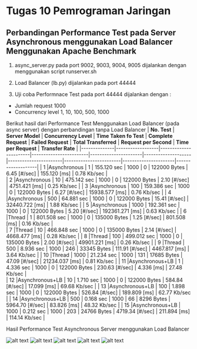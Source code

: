 # Tugas 10 Pemrograman Jaringan
## Perbandingan Performance Test pada Server Asynchronous menggunakan Load Balancer Menggunakan Apache Benchmark

1. async_server.py pada port 9002, 9003, 9004, 9005 dijalankan dengan menggunakan script runserver.sh

2. Load Balancer (lb.py) dijalankan pada port 44444

3. Uji coba Performnace Test pada port 44444 dijalankan dengan :
* Jumlah request 1000
* Concurrency level 1, 10, 100, 500, 1000

Berikut hasil dari Performance Test Menggunakan Load Balancer (pada async server) dengan perbandingan tanpa Load Balancer
| __No. Test__ | __Server Model__ | __Concurrency Level__ | __Time Taken fo Test__ | __Complete Request__ | __Failed Request__ | __Total Transferred__ | __Request per Second__ | __Time per Request__ | __Transfer Rate__ |
|--------------|------------------|-----------------------|------------------------|----------------------|--------------------|-----------------------|------------------------|----------------------|-------------------|
| 1            |Asynchronous      | 1                     | 155.120 sec            | 1000                 | 0                  | 122000 Bytes          | 6.45 [#/sec]           | 155.120 [ms]         | 0.78 Kb/sec       |     
| 2            |Asynchronous      | 10                    | 475.142 sec            | 1000                 | 0                  | 122000 Bytes          | 2.10 [#/sec]           | 4751.421 [ms]        | 0.25 Kb/sec       |
| 3            |Asynchronous      | 100                   | 159.386 sec            | 1000                 | 0                  | 122000 Bytes          | 6.27 [#/sec]           | 15938.577 [ms]       | 0.76 Kb/sec       |
| 4            |Asynchronous      | 500                   | 64.881 sec             | 1000                 | 0                  | 122000 Bytes          | 15.41 [#/sec]          | 32440.722 [ms]       | 1.88 Kb/sec       |
| 5            |Asynchronous      | 1000                  | 192.361 sec            | 1000                 | 0                  | 122000 Bytes          | 5.20 [#/sec]           | 192361.271 [ms]      | 0.63 Kb/sec       |
| 6            |Thread            | 1                     | 801.508 sec            | 1000                 | 0                  | 135000 Bytes          | 1.25 [#/sec]           | 801.508 [ms]         | 0.16 Kb/sec       |     
| 7            |Thread            | 10                    | 466.848 sec            | 1000                 | 0                  | 135000 Bytes          | 2.14 [#/sec]           | 4668.477 [ms]        | 0.28 Kb/sec       |
| 8            |Thread            | 100                   | 499.012 sec            | 1000                 | 0                  | 135000 Bytes          | 2.00 [#/sec]           | 49901.221 [ms]       | 0.26 Kb/sec       |
| 9            |Thread            | 500                   | 8.936 sec              | 1000                 | 246                | 33345 Bytes           | 111.91 [#/sec]         | 4467.817 [ms]        | 3.64 Kb/sec       |
| 10           |Thread            | 1000                  | 21.234 sec             | 1000                 | 131                | 17685 Bytes           | 47.09 [#/sec]          | 21234.037 [ms]       | 0.81 Kb/sec       |
| 11           |Asynchronous+LB   | 1                     | 4.336 sec              | 1000                 | 0                  | 122000 Bytes          | 230.63 [#/sec]         | 4.336 [ms]           | 27.48 Kb/sec      |     
| 12           |Asynchronous+LB   | 10                    | 1.710 sec              | 1000                 | 0                  | 122000 Bytes          | 584.84 [#/sec]         | 17.099 [ms]          | 69.68 Kb/sec      |
| 13           |Asynchronous+LB   | 100                   | 1.898 sec              | 1000                 | 0                  | 122000 Bytes          | 526.84 [#/sec]         | 189.809 [ms]         | 62.77 Kb/sec      |
| 14           |Asynchronous+LB   | 500                   | 0.168 sec              | 1000                 | 66                 | 8296 Bytes            | 5964.70 [#/sec]        | 83.826 [ms]          | 48.32 Kb/sec      |
| 15           |Asynchronous+LB   | 1000                  | 0.212 sec              | 1000                 | 203                | 24766 Bytes           | 4719.34 [#/sec]        | 211.894 [ms]         | 114.14 Kb/sec     |


Hasil Performance Test Asynchronous Server menggunakan Load Balancer

![alt text](https://github.com/haritssm/progjar-b-its-2020/blob/master/Tugas%2010/ss/1000-1.png)
![alt text](https://github.com/haritssm/progjar-b-its-2020/blob/master/Tugas%2010/ss/1000-10.png)
![alt text](https://github.com/haritssm/progjar-b-its-2020/blob/master/Tugas%2010/ss/1000-100.png)
![alt text](https://github.com/haritssm/progjar-b-its-2020/blob/master/Tugas%2010/ss/1000-500.png)
![alt text](https://github.com/haritssm/progjar-b-its-2020/blob/master/Tugas%2010/ss/1000-1000.png)
